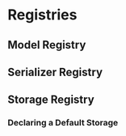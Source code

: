 # Registries

## Model Registry

## Serializer Registry

## Storage Registry

### Declaring a Default Storage
